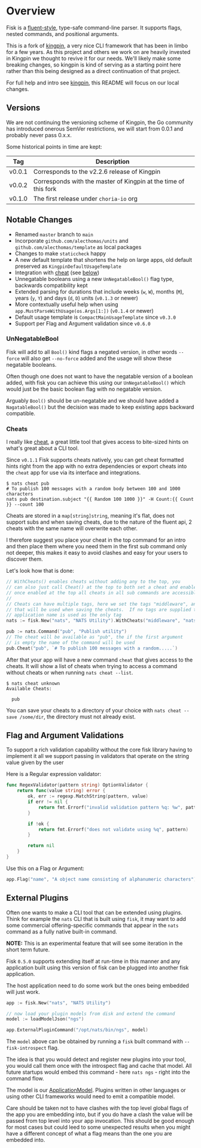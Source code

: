 # Overview

Fisk is a [fluent-style](http://en.wikipedia.org/wiki/Fluent_interface), type-safe command-line parser. It supports flags, nested commands, and positional arguments.

This is a fork of [kingpin](https://github.com/alecthomas/kingpin), a very nice CLI framework that has been in limbo for a few years. As this project and others we 
work on are heavily invested in Kingpin we thought to revive it for our needs. We'll likely make some breaking changes, so kingpin is kind of serving as a starting
point here rather than this being designed as a direct continuation of that project.

For full help and intro see [kingpin](https://github.com/alecthomas/kingpin), this README will focus on our local changes.

## Versions

We are not continuing the versioning scheme of Kingpin, the Go community has introduced onerous SemVer restrictions, we will start from 0.0.1 and probably never pass 0.x.x.

Some historical points in time are kept:

| Tag    | Description                                                     |
|--------|-----------------------------------------------------------------|
| v0.0.1 | Corresponds to the v2.2.6 release of Kingpin                    |
| v0.0.2 | Corresponds with the master of Kingpin at the time of this fork |
| v0.1.0 | The first release under `choria-io` org                         |

## Notable Changes

 * Renamed `master` branch to `main`
 * Incorporate `github.com/alecthomas/units` and `github.com/alecthomas/template` as local packages
 * Changes to make `staticcheck` happy
 * A new default template that shortens the help on large apps, old default preserved as `KingpinDefaultUsageTemplate`
 * Integration with [cheat](https://github.com/cheat/cheat) (see [below](#cheats))
 * Unnegatable booleans using a new `UnNegatableBool()` flag type, backwards compatibility kept
 * Extended parsing for durations that include weeks (`w`, `W`), months (`M`), years (`y`, `Y`) and days (`d`, `D`) units (`v0.1.3` or newer)
 * More contextually useful help when using `app.MustParseWithUsage(os.Args[1:])` (`v0.1.4` or newer)
 * Default usage template is `CompactMainUsageTemplate` since `v0.3.0` 
 * Support per Flag and Argument validation since `v0.6.0`

### UnNegatableBool

Fisk will add to all `Bool()` kind flags a negated version, in other words `--force` will also get `--no-force` added
and the usage will show these negatable booleans.

Often though one does not want to have the negatable version of a boolean added, with fisk you can achieve this using
our `UnNegatableBool()` which would just be the basic boolean flag with no negatable version.

Arguably `Bool()` should be un-negatable and we should have added a `NagatableBool()` but the decision was made to keep
existing apps backward compatible.

### Cheats

I really like [cheat](https://github.com/cheat/cheat), a great little tool that gives access to bite-sized hints on what's great about a CLI tool.

Since `v0.1.1` Fisk supports cheats natively, you can get cheat formatted hints right from the app with no extra dependencies or export cheats into the `cheat` app for use via its interface and integrations.

```nohighlight
$ nats cheat pub
# To publish 100 messages with a random body between 100 and 1000 characters
nats pub destination.subject "{{ Random 100 1000 }}" -H Count:{{ Count }} --count 100
```

Cheats are stored in a `map[string]string`, meaning it's flat, does not support subs and when saving cheats, due to the
nature of the fluent api, 2 cheats with the same name will overwrite each other.

I therefore suggest you place your cheat in the top command for an intro and then place them where you need them in the 
first sub command only not deeper, this makes it easy to avoid clashes and easy for your users to discover them.

Let's look how that is done:

```go
// WithCheats() enables cheats without adding any to the top, you
// can also just call Cheat() at the top to both set a cheat and enable it
// once enabled at the top all cheats in all sub commands are accessible
//
// Cheats can have multiple tags, here we set the tags "middleware", and "nats"
// that will be used when saving the cheats.  If no tags are supplied the
// application name is used as the only tag
nats := fisk.New("nats", "NATS Utility").WithCheats("middleware", "nats")

pub := nats.Command("pub", "Publish utility")
// The cheat will be available as "pub", the if the first argument
// is empty the name of the command will be used
pub.Cheat("pub", `# To publish 100 messages with a random.....`)
```

After that your app will have a new command `cheat` that gives access to the cheats. It will show
a list of cheats when trying to access a command without cheats or when running `nats cheat --list`.

```nohighlight
$ nats cheat unknown
Available Cheats:

  pub
```

You can save your cheats to a directory of your choice with `nats cheat --save /some/dir`, the directory
must not already exist.

## Flag and Argument Validations

To support a rich validation capability without the core fisk library having to implement it all we support passing
in validators that operate on the string value given by the user

Here is a Regular expression validator:

```go
func RegexValidator(pattern string) OptionValidator {
    return func(value string) error {
        ok, err := regexp.MatchString(pattern, value)
        if err != nil {
            return fmt.Errorf("invalid validation pattern %q: %w", pattern, err)
        }

        if !ok {
            return fmt.Errorf("does not validate using %q", pattern)
        }

        return nil
    }
}
```

Use this on a Flag or Argument:

```go
app.Flag("name", "A object name consisting of alphanumeric characters").Validator(RegexValidator("^[a-zA-Z]+$")).StringVar(&val)
```

## External Plugins

Often one wants to make a CLI tool that can be extended using plugins.  Think for example the `nats` CLI that is built
using `fisk`, it may want to add some commercial offering-specific commands that appear in the `nats` command as a fully
native built-in command.

**NOTE:** This is an experimental feature that will see some iteration in the short term future.

Fisk `0.5.0` supports extending itself at run-time in this manner and any application built using this version of fisk
can be plugged into another fisk application.

The host application need to do some work but the ones being embedded will just work.

```go
app := fisk.New("nats", "NATS Utility")

// now load your plugin models from disk and extend the command
model := loadModelJson("ngs")

app.ExternalPluginCommand("/opt/nats/bin/ngs", model)
```

The `model` above can be obtained by running a `fisk` built command with `--fisk-introspect` flag.

The idea is that you would detect and register new plugins into your tool, you would call them once with the introspect
flag and cache that model.  All future startups would embed this command - here `nats ngs` - right into the command flow.

The model is our [ApplicationModel](https://pkg.go.dev/github.com/choria-io/fisk#ApplicationModel). Plugins written in
other languages or using other CLI frameworks would need to emit a compatible model.

Care should be taken not to have clashes with the top level global flags of the app you are embedding into, but if you
do have a clash the value will be passed from top level into your app invocation.  This should be good enough for most
cases but could leed to some unexpected results when you might have a different concept of what a flag means than the one
you are embedded into.